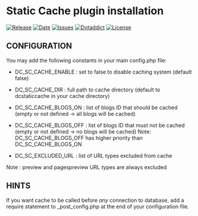 # Static Cache plugin installation

[![Release](https://img.shields.io/github/v/release/franck-paul/staticCache)](https://github.com/franck-paul/staticCache/releases)
[![Date](https://img.shields.io/github/release-date/franck-paul/staticCache)](https://github.com/franck-paul/staticCache/releases)
[![Issues](https://img.shields.io/github/issues/franck-paul/staticCache)](https://github.com/franck-paul/staticCache/issues)
[![Dotaddict](https://img.shields.io/badge/dotaddict-official-green.svg)](https://plugins.dotaddict.org/dc2/details/staticCache)
[![License](https://img.shields.io/github/license/franck-paul/staticCache)](https://github.com/franck-paul/staticCache/blob/master/LICENSE)

## CONFIGURATION

You may add the following constants in your main config.php file:

* DC_SC_CACHE_ENABLE : set to false to disable caching system (default false)
* DC_SC_CACHE_DIR    : full path to cache directory (default to dcstaticcache in your cache directory)

* DC_SC_CACHE_BLOGS_ON : list of blogs ID that should be cached (empty or not defined -> all blogs will be cached)
* DC_SC_CACHE_BLOGS_OFF : list of blogs ID that must not be cached (empty or not defined -> no blogs will be cached)
  Note: DC_SC_CACHE_BLOGS_OFF has higher priority than DC_SC_CACHE_BLOGS_ON

* DC_SC_EXCLUDED_URL : list of URL types excluded from cache

Note : preview and pagespreview URL types are always excluded

## HINTS

If you want cache to be called before *any* connection to database, add a require statement to \_post_config.php at the end of your configuration file.
